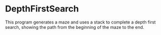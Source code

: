 # DepthFirstSearch

This program generates a maze and uses a stack to complete a depth first search, showing the path from the beginning of the maze
to the end.
